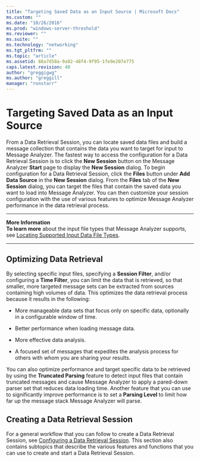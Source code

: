 ```yaml
---
title: "Targeting Saved Data as an Input Source | Microsoft Docs"
ms.custom: ""
ms.date: "10/26/2016"
ms.prod: "windows-server-threshold"
ms.reviewer: ""
ms.suite: ""
ms.technology: "networking"
ms.tgt_pltfrm: ""
ms.topic: "article"
ms.assetid: 88a7d58a-9a82-48f4-9f95-1fe9e207e775
caps.latest.revision: 40
author: "greggigwg"
ms.author: "greggill"
manager: "ronstarr"
---
```


# Targeting Saved Data as an Input Source

From a Data Retrieval Session, you can locate saved data files and build a message collection that contains the data you want to target for input to Message Analyzer. The fastest way to access the configuration for a Data Retrieval Session is to click the **New Session** button on the Message Analyzer **Start** page to display the **New Session** dialog. To begin configuration for a Data Retrieval Session, click the **Files** button under **Add Data Source** in the **New Session** dialog. From the **Files** tab of the **New Session** dialog, you can target the files that contain the saved data you want to load into Message Analyzer. You can then customize your session configuration with the use of various features to optimize Message Analyzer performance in the data retrieval process.  
  
---  
  
 **More Information**   
 **To learn more** about the input file types that Message Analyzer supports, see [Locating Supported Input Data File Types](locating-supported-input-data-file-types.md).   

---  
  
## Optimizing Data Retrieval  

 By selecting specific input files, specifying a **Session Filter**, and/or configuring a **Time Filter**, you can limit the data that is retrieved, so that smaller, more targeted message sets can be extracted from sources containing high volumes of data. This optimizes the data retrieval process because it results in the following:  
  
-   More manageable data sets that focus only on specific data, optionally in a configurable window of time.  
  
-   Better performance when loading message data.  
  
-   More effective data analysis.  
  
-   A focused set of messages that expedites the analysis process for others with whom you are sharing your results.  
  
 You can also optimize performance and target specific data to be retrieved by using the **Truncated Parsing** feature to detect input files that contain truncated messages and cause Message Analyzer to apply a pared-down parser set that reduces data loading time. Another feature that you can use to significantly improve performance is to set a **Parsing Level** to limit how far up the message stack Message Analyzer will parse.  
  
## Creating a Data Retrieval Session  

 For a general workflow that you can follow to create a Data Retrieval Session, see  [Configuring a Data Retrieval Session](configuring-a-data-retrieval-session.md). This section also contains subtopics that describe the various features and functions that you can use to create and start a Data Retrieval Session.